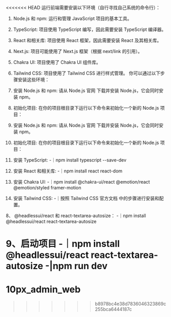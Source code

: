 <<<<<<< HEAD
运行前端需要安装以下环境（自行寻找自己系统的命令行）：
1. Node.js 和 npm: 运行和管理 JavaScript 项目的基本工具。
2. TypeScript: 项目使用 TypeScript 编写，因此需要安装 TypeScript 编译器。
3. React 和相关库: 项目使用 React 框架，因此需要安装 React 及其相关库。
4. Next.js: 项目可能使用了 Next.js 框架（根据 next/link 的引用）。
5. Chakra UI: 项目使用了 Chakra UI 组件库。
6. Tailwind CSS: 项目使用了 Tailwind CSS 进行样式管理。
你可以通过以下步骤安装这些环境：
1. 安装 Node.js 和 npm:
请从 Node.js 官网 下载并安装 Node.js，它会同时安装 npm。
2. 初始化项目:
在你的项目根目录下运行以下命令来初始化一个新的 Node.js 项目：

1. 安装 Node.js 和 npm:
请从 Node.js 官网 下载并安装 Node.js，它会同时安装 npm。

2. 初始化项目:
在你的项目根目录下运行以下命令来初始化一个新的 Node.js 项目：

3. 安装 TypeScript:
   -｜npm install typescript --save-dev

4. 安装 React 和相关库:
    -｜npm install react react-dom

6. 安装 Chakra UI:
    -｜npm install @chakra-ui/react @emotion/react @emotion/styled framer-motion

7. 安装 Tailwind CSS:
     -｜按照 Tailwind CSS 官方文档 中的步骤进行安装和配置。

8、 @headlessui/react 和 react-textarea-autosize：
     -｜npm install @headlessui/react react-textarea-autosize

9、启动项目
     -｜npm install @headlessui/react react-textarea-autosize
     -|npm run dev
=======
# 10px_admin_web
>>>>>>> b8978bc4e38d7836046323869c255bca6444187c
